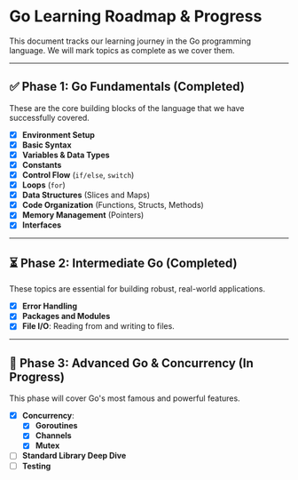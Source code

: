 # Go Learning Roadmap & Progress

This document tracks our learning journey in the Go programming language. We will mark topics as complete as we cover them.

---

## ✅ Phase 1: Go Fundamentals (Completed)

These are the core building blocks of the language that we have successfully covered.

- [x] **Environment Setup**
- [x] **Basic Syntax**
- [x] **Variables & Data Types**
- [x] **Constants**
- [x] **Control Flow** (`if/else`, `switch`)
- [x] **Loops** (`for`)
- [x] **Data Structures** (Slices and Maps)
- [x] **Code Organization** (Functions, Structs, Methods)
- [x] **Memory Management** (Pointers)
- [x] **Interfaces**

---

## ⏳ Phase 2: Intermediate Go (Completed)

These topics are essential for building robust, real-world applications.

- [x] **Error Handling**
- [x] **Packages and Modules**
- [x] **File I/O**: Reading from and writing to files.

---

## 🚀 Phase 3: Advanced Go & Concurrency (In Progress)

This phase will cover Go's most famous and powerful features.

- [x] **Concurrency**:
    - [x] **Goroutines**
    - [x] **Channels**
    - [x] **Mutex**
- [ ] **Standard Library Deep Dive**
- [ ] **Testing**